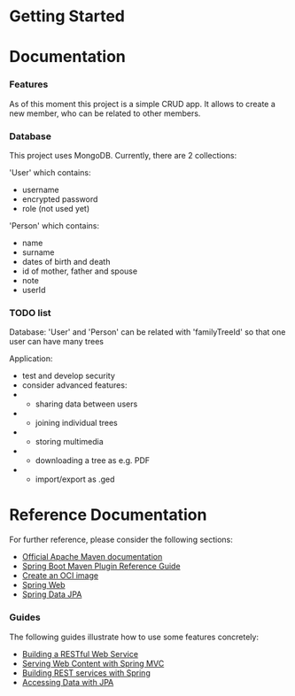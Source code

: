 # Getting Started

# Documentation

### Features
As of this moment this project is a simple CRUD app. It allows to create a new member,
who can be related to other members.

### Database
This project uses MongoDB. Currently, there are 2 collections:

'User' which contains:
* username
* encrypted password
* role (not used yet)

'Person' which contains:
* name
* surname
* dates of birth and death
* id of mother, father and spouse
* note
* userId

### TODO list

Database:
'User' and 'Person' can be related with 'familyTreeId' so that one user can have many trees

Application:
* test and develop security
* consider advanced features:
* * sharing data between users
* * joining individual trees
* * storing multimedia
* * downloading a tree as e.g. PDF
* * import/export as .ged

# Reference Documentation
For further reference, please consider the following sections:

* [Official Apache Maven documentation](https://maven.apache.org/guides/index.html)
* [Spring Boot Maven Plugin Reference Guide](https://docs.spring.io/spring-boot/docs/3.0.1/maven-plugin/reference/html/)
* [Create an OCI image](https://docs.spring.io/spring-boot/docs/3.0.1/maven-plugin/reference/html/#build-image)
* [Spring Web](https://docs.spring.io/spring-boot/docs/3.0.1/reference/htmlsingle/#web)
* [Spring Data JPA](https://docs.spring.io/spring-boot/docs/3.0.1/reference/htmlsingle/#data.sql.jpa-and-spring-data)

### Guides
The following guides illustrate how to use some features concretely:

* [Building a RESTful Web Service](https://spring.io/guides/gs/rest-service/)
* [Serving Web Content with Spring MVC](https://spring.io/guides/gs/serving-web-content/)
* [Building REST services with Spring](https://spring.io/guides/tutorials/rest/)
* [Accessing Data with JPA](https://spring.io/guides/gs/accessing-data-jpa/)






